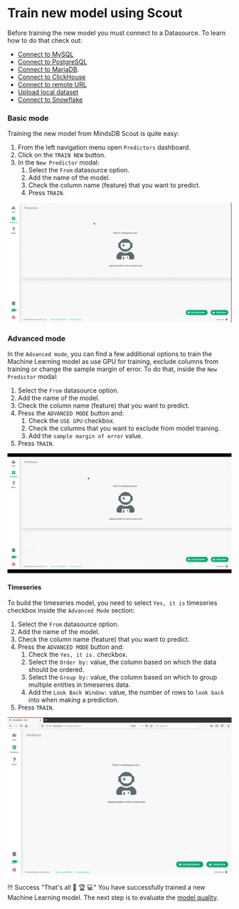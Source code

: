 # Train new model using Scout

Before training the new model you must connect to a Datasource. To learn how to do that check out:

* [Connect to MySQL](/datasources/mysql)
* [Connect to PostgreSQL](/datasources/mysql)
* [Connect to MariaDB](/datasources/mariadb).
* [Connect to ClickHouse](/datasources/clickhouse)
* [Connect to remote URL](/datasources/remote)
* [Upload local dataset](/datasources/local)
* [Connect to Snowflake](/datasources/snowflake)

### Basic mode

Training the new model from MindsDB Scout is quite easy:

1. From the left navigation menu open `Predictors` dashboard.
2. Click on the `TRAIN NEW` button.
3. In the `New Predictor` modal:
    1. Select the `From` datasource option.
    2. Add the name of the model.
    3. Check the column name (feature) that you want to predict.
    4. Press `TRAIN`. 

![Train model basic mode](/assets/predictors/train-basic.gif)

### Advanced mode

In the `Advanced mode`, you can find a few additional options to train the Machine Learning model as use GPU for training, exclude columns from training or change the sample margin of error. To do that, inside the `New Predictor` modal:

1. Select the `From` datasource option.
2. Add the name of the model.
3. Check the column name (feature) that you want to predict.
4. Press the `ADVANCED MODE` button and:
    1. Check the `USE GPU` checkbox.
    2. Check the columns that you want to exclude from model training.
    3. Add the `sample margin of error` value.
5. Press `TRAIN`. 

![Train model advanced mode](/assets/predictors/train-advanced.gif)

#### Timeseries

To build the timeseries model, you need to select `Yes, it is` timeseries checkbox inside the `Advanced Mode` section:

1. Select the `From` datasource option.
2. Add the name of the model.
3. Check the column name (feature) that you want to predict.
4. Press the `ADVANCED MODE` button and:
    1. Check the `Yes, it is.` checkbox.
    2. Select the `Order by:` value, the column based on which the data should be ordered.
    3. Select the `Group by:` value, the column based on which to group multiple entities in timeseries data.
    4. Add the `Look Back Window:` value, the number of rows to `look back` into when making a prediction.
5. Press `TRAIN`. 

![Train timeseries](/assets/predictors/train-timeseries.gif)


!!! Success "That's all :tada: :trophy:  :computer:"
    You have successfully trained a new Machine Learning model. The next step is to evaluate the [model quality](/model/quality).
